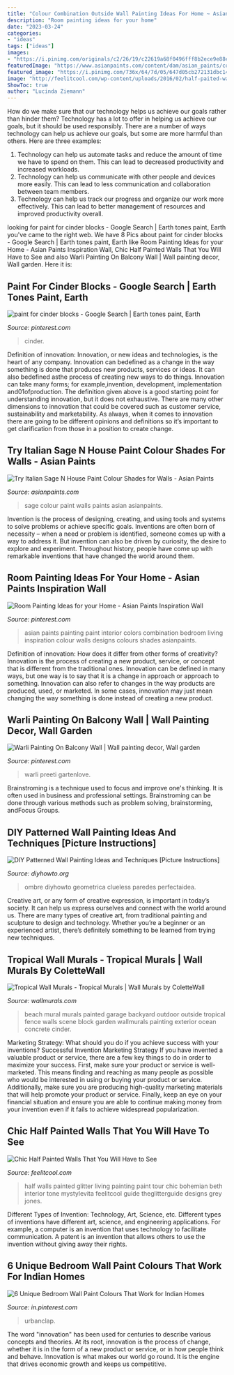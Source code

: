 ```yaml
---
title: "Colour Combination Outside Wall Painting Ideas For Home ~ Asian Paints Painting Paint Interior Colors Combination Bedroom Living Inspiration Colour Walls Designs Colours Shades Asianpaints"
description: "Room painting ideas for your home"
date: "2023-03-24"
categories:
- "ideas"
tags: ["ideas"]
images:
- "https://i.pinimg.com/originals/c2/26/19/c22619a68f0496fff8b2ece9e88e840f.jpg"
featuredImage: "https://www.asianpaints.com/content/dam/asian_paints/colours/room-shots/yellows-greens-colour-shade-asian-paints-K149.jpg"
featured_image: "https://i.pinimg.com/736x/64/7d/05/647d05cb272131dbc140b4596a9027b4--asian-paints-wall-banner.jpg"
image: "http://feelitcool.com/wp-content/uploads/2016/02/half-paited-walls-interior.jpg"
ShowToc: true
author: "Lucinda Ziemann"
---
```



How do we make sure that our technology helps us achieve our goals rather than hinder them?
Technology has a lot to offer in helping us achieve our goals, but it should be used responsibly. There are a number of ways technology can help us achieve our goals, but some are more harmful than others. Here are three examples: 
1. Technology can help us automate tasks and reduce the amount of time we have to spend on them. This can lead to decreased productivity and increased workloads. 
2. Technology can help us communicate with other people and devices more easily. This can lead to less communication and collaboration between team members. 
3. Technology can help us track our progress and organize our work more effectively. This can lead to better management of resources and improved productivity overall.

	

		
looking for paint for cinder blocks - Google Search | Earth tones paint, Earth you've came to the right web. We have 8 Pics about paint for cinder blocks - Google Search | Earth tones paint, Earth like Room Painting Ideas for your Home - Asian Paints Inspiration Wall, Chic Half Painted Walls That You Will Have to See and also Warli Painting On Balcony Wall | Wall painting decor, Wall garden. Here it is:
		
    
## Paint For Cinder Blocks - Google Search | Earth Tones Paint, Earth

<img loading=lazy src="https://i.pinimg.com/736x/c1/8e/93/c18e9300d52716affe3e5aed8fa3d438.jpg" onerror="this.onerror=null;this.src='https://tse3.mm.bing.net/th?id=OIP.BIHOd9UU9FTCiWw_Mr83JwHaHR&amp;pid=15.1';" alt="paint for cinder blocks - Google Search | Earth tones paint, Earth">

_Source: pinterest.com_

>cinder. 

	

Definition of innovation:
Innovation, or new ideas and technologies, is the heart of any company. Innovation can bedefined as a change in the way something is done that produces new products, services or ideas. It can also bedefined asthe process of creating new ways to do things. Innovation can take many forms; for example,invention, development, implementation and01ofproduction.
The definition given above is a good starting point for understanding innovation, but it does not exhaustive. There are many other dimensions to innovation that could be covered such as customer service, sustainability and marketability. As always, when it comes to innovation there are going to be different opinions and definitions so it’s important to get clarification from those in a position to create change.

    
## Try Italian Sage N House Paint Colour Shades For Walls - Asian Paints

<img loading=lazy src="https://www.asianpaints.com/content/dam/asian_paints/colours/room-shots/yellows-greens-colour-shade-asian-paints-K149.jpg" onerror="this.onerror=null;this.src='https://tse4.mm.bing.net/th?id=OIP.b824j-lAXXptCmvFx4wE-AHaGK&amp;pid=15.1';" alt="Try Italian Sage N House Paint Colour Shades for Walls - Asian Paints">

_Source: asianpaints.com_

>sage colour paint walls paints asian asianpaints. 

	

Invention is the process of designing, creating, and using tools and systems to solve problems or achieve specific goals. Inventions are often born of necessity – when a need or problem is identified, someone comes up with a way to address it. But invention can also be driven by curiosity, the desire to explore and experiment. Throughout history, people have come up with remarkable inventions that have changed the world around them.

    
## Room Painting Ideas For Your Home - Asian Paints Inspiration Wall

<img loading=lazy src="https://i.pinimg.com/736x/64/7d/05/647d05cb272131dbc140b4596a9027b4--asian-paints-wall-banner.jpg" onerror="this.onerror=null;this.src='https://tse3.mm.bing.net/th?id=OIP.o845p-rL3FwDl9SUmGKncQHaII&amp;pid=15.1';" alt="Room Painting Ideas for your Home - Asian Paints Inspiration Wall">

_Source: pinterest.com_

>asian paints painting paint interior colors combination bedroom living inspiration colour walls designs colours shades asianpaints. 

	

Definition of innovation: How does it differ from other forms of creativity?
Innovation is the process of creating a new product, service, or concept that is different from the traditional ones. Innovation can be defined in many ways, but one way is to say that it is a change in approach or approach to something. Innovation can also refer to changes in the way products are produced, used, or marketed. In some cases, innovation may just mean changing the way something is done instead of creating a new product.

    
## Warli Painting On Balcony Wall | Wall Painting Decor, Wall Garden

<img loading=lazy src="https://i.pinimg.com/originals/c2/26/19/c22619a68f0496fff8b2ece9e88e840f.jpg" onerror="this.onerror=null;this.src='https://tse1.mm.bing.net/th?id=OIP.SOGKpPn-ySnQyXvNpzcfSQHaJ4&amp;pid=15.1';" alt="Warli Painting On Balcony Wall | Wall painting decor, Wall garden">

_Source: pinterest.com_

>warli preeti gartenlove. 

	

Brainstroming is a technique used to focus and improve one's thinking. It is often used in business and professional settings. Brainstroming can be done through various methods such as problem solving, brainstorming, andFocus Groups.

    
## DIY Patterned Wall Painting Ideas And Techniques [Picture Instructions]

<img loading=lazy src="http://www.diyhowto.org/wp-content/uploads/DIY-Geometric-Ombre-Wall-Painting-Instruction-DIY-Wall-Painting-Ideas-Techniques-Tutorials-DIYHowto.jpg" onerror="this.onerror=null;this.src='https://tse4.mm.bing.net/th?id=OIP.3CQu2yYBUKU-wi0CJ7RjUAHaJ8&amp;pid=15.1';" alt="DIY Patterned Wall Painting Ideas and Techniques [Picture Instructions]">

_Source: diyhowto.org_

>ombre diyhowto geometrica clueless paredes perfectaidea. 

	

Creative art, or any form of creative expression, is important in today’s society. It can help us express ourselves and connect with the world around us. There are many types of creative art, from traditional painting and sculpture to design and technology. Whether you’re a beginner or an experienced artist, there’s definitely something to be learned from trying new techniques.

    
## Tropical Wall Murals - Tropical Murals | Wall Murals By ColetteWall

<img loading=lazy src="https://www.wallmurals.com/wp-content/uploads/2015/05/garage_mural_beach_scene.jpg" onerror="this.onerror=null;this.src='https://tse4.mm.bing.net/th?id=OIP.GX5kTR85dOPiHxeZHIuXrAHaFj&amp;pid=15.1';" alt="Tropical Wall Murals - Tropical Murals | Wall Murals by ColetteWall">

_Source: wallmurals.com_

>beach mural murals painted garage backyard outdoor outside tropical fence walls scene block garden wallmurals painting exterior ocean concrete cinder. 

	

Marketing Strategy: What should you do if you achieve success with your inventions?
Successful Invention Marketing Strategy
If you have invented a valuable product or service, there are a few key things to do in order to maximize your success. First, make sure your product or service is well-marketed. This means finding and reaching as many people as possible who would be interested in using or buying your product or service. Additionally, make sure you are producing high-quality marketing materials that will help promote your product or service. Finally, keep an eye on your financial situation and ensure you are able to continue making money from your invention even if it fails to achieve widespread popularization.

    
## Chic Half Painted Walls That You Will Have To See

<img loading=lazy src="http://feelitcool.com/wp-content/uploads/2016/02/half-paited-walls-interior.jpg" onerror="this.onerror=null;this.src='https://tse3.mm.bing.net/th?id=OIP.gfnJ67oh57cAmynq5muSGAHaLG&amp;pid=15.1';" alt="Chic Half Painted Walls That You Will Have to See">

_Source: feelitcool.com_

>half walls painted glitter living painting paint tour chic bohemian beth interior tone mystylevita feelitcool guide theglitterguide designs grey jones. 

	

Different Types of Invention: Technology, Art, Science, etc.
Different types of inventions have different art, science, and engineering applications. For example, a computer is an invention that uses technology to facilitate communication. A patent is an invention that allows others to use the invention without giving away their rights.

    
## 6 Unique Bedroom Wall Paint Colours That Work For Indian Homes

<img loading=lazy src="https://i.pinimg.com/736x/a8/cb/2c/a8cb2c6daa11db85ca6f393c78558b38.jpg" onerror="this.onerror=null;this.src='https://tse1.mm.bing.net/th?id=OIP.rVkA7E4EaMZdSMnbYs-1cQHaLH&amp;pid=15.1';" alt="6 Unique Bedroom Wall Paint Colours That Work for Indian Homes">

_Source: in.pinterest.com_

>urbanclap. 

	

The word "innovation" has been used for centuries to describe various concepts and theories. At its root, innovation is the process of change, whether it is in the form of a new product or service, or in how people think and behave. Innovation is what makes our world go round. It is the engine that drives economic growth and keeps us competitive.

